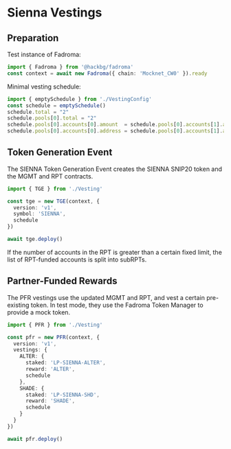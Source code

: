 # Sienna Vestings

## Preparation

Test instance of Fadroma:

```typescript
import { Fadroma } from '@hackbg/fadroma'
const context = await new Fadroma({ chain: 'Mocknet_CW0' }).ready
```

Minimal vesting schedule:

```typescript
import { emptySchedule } from './VestingConfig'
const schedule = emptySchedule()
schedule.total = "2"
schedule.pools[0].total = "2"
schedule.pools[0].accounts[0].amount  = schedule.pools[0].accounts[1].amount  = "1"
schedule.pools[0].accounts[0].address = schedule.pools[0].accounts[1].address = context.agent.address
```

## Token Generation Event

The SIENNA Token Generation Event creates the SIENNA SNIP20 token
and the MGMT and RPT contracts.

```typescript
import { TGE } from './Vesting'

const tge = new TGE(context, {
  version: 'v1',
  symbol: 'SIENNA',
  schedule
})

await tge.deploy()
```

If the number of accounts in the RPT is greater than a certain fixed limit,
the list of RPT-funded accounts is split into subRPTs.

## Partner-Funded Rewards

The PFR vestings use the updated MGMT and RPT, and vest a certain pre-existing token.
In test mode, they use the Fadroma Token Manager to provide a mock token.

```typescript
import { PFR } from './Vesting'

const pfr = new PFR(context, {
  version: 'v1',
  vestings: {
    ALTER: {
      staked: 'LP-SIENNA-ALTER',
      reward: 'ALTER',
      schedule
    },
    SHADE: {
      staked: 'LP-SIENNA-SHD',
      reward: 'SHADE',
      schedule
    }
  }
})

await pfr.deploy()
```
